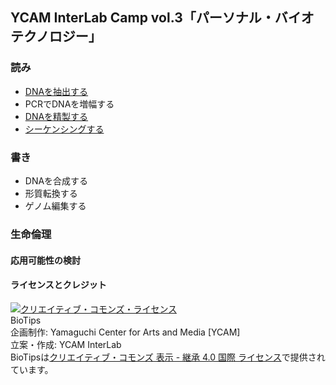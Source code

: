 ## YCAM InterLab Camp vol.3「パーソナル・バイオテクノロジー」  


### 読み
- [DNAを抽出する](https://github.com/YCAMInterlab/BioTIPS/blob/master/extraction.md)
- PCRでDNAを増幅する
- [DNAを精製する](https://github.com/YCAMInterlab/BioTIPS/blob/master/purification.md)
- [シーケンシングする](https://github.com/YCAMInterlab/BioTIPS/blob/master/sequencing.md)

### 書き
- DNAを合成する
- 形質転換する
- ゲノム編集する

### 生命倫理

#### 応用可能性の検討


#### ライセンスとクレジット
<a href="http://creativecommons.org/licenses/by-sa/4.0/" rel="license"><img style="border-width: 0;" alt="クリエイティブ・コモンズ・ライセンス" src="http://i.creativecommons.org/l/by-sa/4.0/80x15.png" /></a>
<br />
BioTips  
企画制作: Yamaguchi Center for Arts and Media [YCAM]<br />
立案・作成: YCAM InterLab<br />
BioTipsは<a href="http://creativecommons.org/licenses/by-sa/4.0/" rel="license">クリエイティブ・コモンズ 表示 - 継承 4.0 国際 ライセンス</a>で提供されています。
